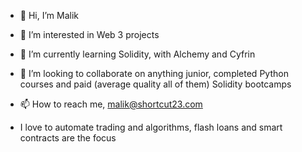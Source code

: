 - 👋 Hi, I’m Malik
- 👀 I’m interested in Web 3 projects
- 🌱 I’m currently learning Solidity, with Alchemy and Cyfrin
- 💞️ I’m looking to collaborate on anything junior, completed Python courses and paid (average quality all of them) Solidity bootcamps
- 📫 How to reach me, malik@shortcut23.com

- I love to automate trading and algorithms, flash loans and smart contracts are the focus

<!---
S23Web3/S23Web3 is a ✨ special ✨ repository because its `README.md` (this file) appears on your GitHub profile.
You can click the Preview link to take a look at your changes.
--->
